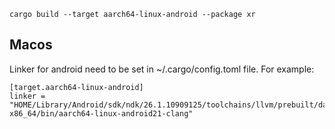 
```
cargo build --target aarch64-linux-android --package xr
```

## Macos

Linker for android need to be set in ~/.cargo/config.toml file. For example:
```
[target.aarch64-linux-android]
linker = "HOME/Library/Android/sdk/ndk/26.1.10909125/toolchains/llvm/prebuilt/darwin-x86_64/bin/aarch64-linux-android21-clang"
```